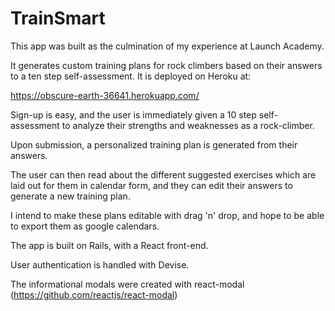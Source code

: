# TrainSmart

This app was built as the culmination of my experience at Launch Academy.

It generates custom training plans for rock climbers based on their answers to a ten step self-assessment.
It is deployed on Heroku at:

https://obscure-earth-36641.herokuapp.com/

Sign-up is easy, and the user is immediately given a 10 step self-assessment to analyze their strengths and weaknesses as a rock-climber.

Upon submission, a personalized training plan is generated from their answers.

The user can then read about the different suggested exercises which are laid out for them in calendar form, and they can edit their answers to generate a new training plan.

I intend to make these plans editable with drag 'n' drop, and hope to be able to export them as google calendars.

The app is built on Rails, with a React front-end.

User authentication is handled with Devise.

The informational modals were created with react-modal (https://github.com/reactjs/react-modal)
